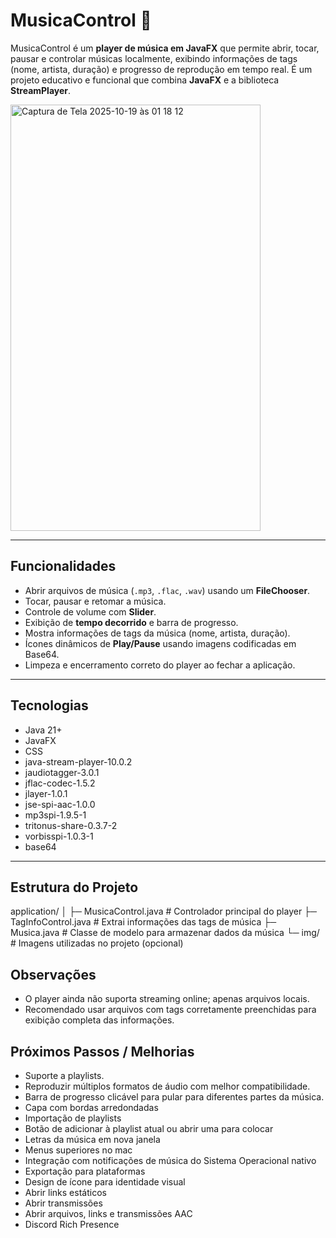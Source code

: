 # MusicaControl 🎵

MusicaControl é um **player de música em JavaFX** que permite abrir, tocar, pausar e controlar músicas localmente, exibindo informações de tags (nome, artista, duração) e progresso de reprodução em tempo real. É um projeto educativo e funcional que combina **JavaFX** e a biblioteca **StreamPlayer**.

<img width="400" height="682" alt="Captura de Tela 2025-10-19 às 01 18 12" src="https://github.com/user-attachments/assets/9b3b0b22-570c-4477-a0e8-989f6fa403f9" />



---

## Funcionalidades

- Abrir arquivos de música (`.mp3`, `.flac`, `.wav`) usando um **FileChooser**.
- Tocar, pausar e retomar a música.
- Controle de volume com **Slider**.
- Exibição de **tempo decorrido** e barra de progresso.
- Mostra informações de tags da música (nome, artista, duração).
- Ícones dinâmicos de **Play/Pause** usando imagens codificadas em Base64.
- Limpeza e encerramento correto do player ao fechar a aplicação.

---

## Tecnologias

- Java 21+
- JavaFX
- CSS
- java-stream-player-10.0.2
- jaudiotagger-3.0.1
- jflac-codec-1.5.2
- jlayer-1.0.1
- jse-spi-aac-1.0.0
- mp3spi-1.9.5-1
- tritonus-share-0.3.7-2
- vorbisspi-1.0.3-1
- base64

  
---

## Estrutura do Projeto
application/
│
├─ MusicaControl.java # Controlador principal do player
├─ TagInfoControl.java # Extrai informações das tags de música
├─ Musica.java # Classe de modelo para armazenar dados da música
└─ img/ # Imagens utilizadas no projeto (opcional)

## Observações
- O player ainda não suporta streaming online; apenas arquivos locais.
- Recomendado usar arquivos com tags corretamente preenchidas para exibição completa das informações.

## Próximos Passos / Melhorias
- Suporte a playlists.
- Reproduzir múltiplos formatos de áudio com melhor compatibilidade.
- Barra de progresso clicável para pular para diferentes partes da música.
- Capa com bordas arredondadas
- Importação de playlists
- Botão de adicionar à playlist atual ou abrir uma para colocar
- Letras da música em nova janela
- Menus superiores no mac
- Integração com notificações de música do Sistema Operacional nativo
- Exportação para plataformas
- Design de ícone para identidade visual
- Abrir links estáticos
- Abrir transmissões
- Abrir arquivos, links e transmissões AAC
- Discord Rich Presence

